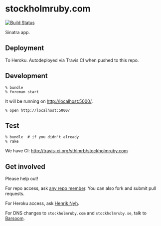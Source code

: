 # stockholmruby.com

[![Build Status](https://travis-ci.org/sthlmrb/stockholmruby.com.png)](https://travis-ci.org/sthlmrb/stockholmruby.com)

Sinatra app.


## Deployment

To Heroku. Autodeployed via Travis CI when pushed to this repo.


## Development

    % bundle
    % foreman start

It will be running on <http://localhost:5000/>.

    % open http://localhost:5000/


## Test

    % bundle  # if you didn't already
    % rake

We have CI: <http://travis-ci.org/sthlmrb/stockholmruby.com>


## Get involved

Please help out!

For repo access, ask [any repo member](https://github.com/sthlmrb?tab=members). You can also fork and submit pull requests.

For Heroku access, ask [Henrik Nyh](http://henrik.nyh.se).

For DNS changes to `stockholmruby.com` and `stockholmruby.se`, talk to [Barsoom](http://barsoom.se).
